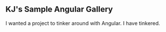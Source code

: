 ## KJ's Sample Angular Gallery

I wanted a project to tinker around with Angular. I have tinkered.



